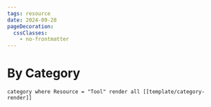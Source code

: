 ```yaml
---
tags: resource
date: 2024-09-28
pageDecoration:
  cssClasses:
    - no-frontmatter
---
```


# By Category
```query
category where Resource = "Tool" render all [[template/category-render]]
```
